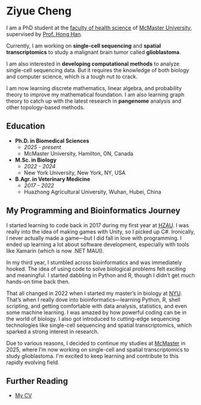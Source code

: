 # Ziyue Cheng

I am a PhD student at the [faculty of health science](https://healthsci.mcmaster.ca/) of [McMaster University](https://www.mcmaster.ca/), supervised by [Prof. Hong Han](https://experts.mcmaster.ca/display/hanh33). 

Currently, I am working on **single-cell sequencing** and **spatial transcriptomics** to study a malignant brain tumor called **glioblastoma**. 

I am also interested in **developing computational methods** to analyze single-cell sequencing data. But it requires the knowledge of both biology and computer science, which is a tough nut to crack.

I am now learning discrete mathematics, linear algebra, and probability theory to improve my mathematical foundation. I am also learning graph theory to catch up with the latest research in **pangenome** analysis and other topology-based methods.

## Education

- **Ph.D. in Biomedical Sciences**
  - *2025 - present*
  - McMaster University, Hamilton, ON, Canada
- **M.Sc. in Biology**
  - *2022 - 2024*
  - New York University, New York, NY, USA
- **B.Agr. in Veterinary Medicine**
  - *2017 - 2022*
  - Huazhong Agricultural University, Wuhan, Hubei, China

## My Programming and Bioinformatics Journey

I started learning to code back in 2017 during my first year at [HZAU](http://www.hzau.edu.cn/). I was really into the idea of making games with Unity, so I picked up C#. Ironically, I never actually made a game—but I did fall in love with programming. I ended up learning a lot about software development, especially with tools like Xamarin (which is now .NET MAUI).

In my third year, I stumbled across bioinformatics and was immediately hooked. The idea of using code to solve biological problems felt exciting and meaningful. I started dabbling in Python and R, though I didn’t get much hands-on time back then.

That all changed in 2022 when I started my master’s in biology at [NYU](https://www.nyu.edu/). That’s when I really dove into bioinformatics—learning Python, R, shell scripting, and getting comfortable with data analysis, statistics, and even some machine learning. I was amazed by how powerful coding can be in the world of biology. I also got introduced to cutting-edge sequencing technologies like single-cell sequencing and spatial transcriptomics, which sparked a strong interest in research.

Due to various reasons, I decided to continue my studies at [McMaster](https://www.mcmaster.ca/) in 2025, where I’m now working on single-cell and spatial transcriptomics to study glioblastoma. I'm excited to keep learning and contribute to this rapidly evolving field.


## Further Reading

- [My CV](./Ziyue%20Cheng%20CV.pdf)
